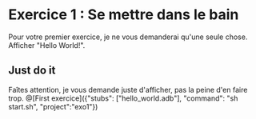 # Exercice 1 : Se mettre dans le bain

Pour votre premier exercice, je ne vous demanderai qu'une seule chose. Afficher "Hello World!".

## Just do it
Faîtes attention, je vous demande juste d'afficher, pas la peine d'en faire trop. 
@[First exercice]({"stubs": ["hello_world.adb"], "command": "sh start.sh", "project":"exo1"})
